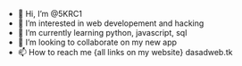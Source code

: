 - 👋 Hi, I’m @5KRC1
- 👀 I’m interested in web developement and hacking
- 🌱 I’m currently learning python, javascript, sql
- 💞️ I’m looking to collaborate on my new app
- 📫 How to reach me {all links on my website} dasadweb.tk

<!---
5KRC1/5KRC1 is a ✨ special ✨ repository because its `README.md` (this file) appears on your GitHub profile.
You can click the Preview link to take a look at your changes.
--->
